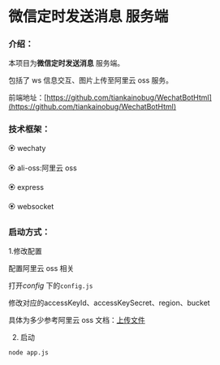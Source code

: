 # 微信定时发送消息 服务端

### 介绍：

本项目为**微信定时发送消息** 服务端。

包括了 ws 信息交互、图片上传至阿里云 oss 服务。

前端地址：[https://github.com/tiankainobug/WechatBotHtml](https://github.com/tiankainobug/WechatBotHtml)

### 技术框架：

🏵️ wechaty

🏵️ ali-oss:阿里云 oss

🏵️ express

🏵️ websocket

### 启动方式：

1.修改配置

配置阿里云 oss 相关

打开*config* 下的`config.js`

修改对应的accessKeyId、accessKeySecret、region、bucket

具体为多少参考阿里云 oss 文档：[上传文件](https://help.aliyun.com/zh/oss/developer-reference/streaming-upload-1?spm=a2c4g.11186623.0.i1)



2. 启动

```
node app.js
```

